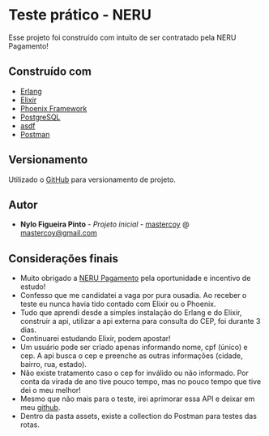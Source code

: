 

# Teste prático - NERU

Esse projeto foi construído com intuito de ser contratado pela NERU Pagamento!

## Construído com

* [Erlang](https://www.erlang.org/)
* [Elixir](https://elixir-lang.org/)
* [Phoenix Framework](https://www.phoenixframework.org/)
* [PostgreSQL](https://www.postgresql.org/)
* [asdf](https://github.com/asdf-vm/asdf)
* [Postman](https://www.postman.com/)

## Versionamento

Utilizado o  [GitHub](https://github.com/) para versionamento de projeto.


## Autor

* **Nylo Figueira Pinto** - *Projeto inicial* - [mastercoy](https://github.com/mastercoy) @ mastercoy@gmail.com

## Considerações finais

* Muito obrigado a [NERU Pagamento](https://www.neru.com.br/) pela oportunidade e incentivo de estudo!
* Confesso que me candidatei a vaga por pura ousadia. Ao receber o teste eu nunca havia tido contado com Elixir ou o Phoenix.
* Tudo que aprendi desde a simples instalação do Erlang e do Elixir, construir a api, utilizar a api externa para consulta do CEP, foi durante 3 dias.
* Continuarei estudando Elixir, podem apostar!
* Um usuário pode ser criado apenas informando nome, cpf (único) e cep. A api busca o cep e preenche as outras informações (cidade, bairro, rua, estado).
* Não existe tratamento caso o cep for inválido ou não informado. Por conta da virada de ano tive pouco tempo, mas no pouco tempo que tive dei o meu melhor!
* Mesmo que não mais para o teste, irei aprimorar essa API e deixar em meu [github](https://github.com/mastercoy).
* Dentro da pasta assets, existe a collection do Postman para testes das rotas.